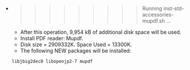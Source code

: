 * >>>>>>>>> Running inst-std-accessories-mupdf.sh ...
  * After this operation, 9,954 kB of additional disk space will be used.
  * Install PDF reader: Mupdf.
  * Disk size = 2909332K. Space Used = 13300K.
  * The following NEW packages will be installed:
  ```bash
  libjbig2dec0 libopenjp2-7 mupdf
  ```
